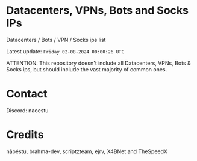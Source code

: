# Datacenters, VPNs, Bots and Socks IPs
 
Datacenters / Bots / VPN / Socks ips list

Latest update: `Friday 02-08-2024 00:00:26 UTC` 

ATTENTION: This repository doesn't include all Datacenters, VPNs, Bots & Socks ips, 
but should include the vast majority of common ones.

# Contact
Discord: naoestu

# Credits
nãoéstu, brahma-dev, scriptzteam, ejrv, X4BNet and TheSpeedX
